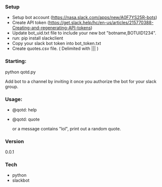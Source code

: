 ### Setup
* Setup bot account (https://nasa.slack.com/apps/new/A0F7YS25R-bots)
* Create API token (https://get.slack.help/hc/en-us/articles/215770388-Creating-and-regenerating-API-tokens)
* Update bot_uid.txt file to include your new bot "botname,BOTUID1234".
* run: pip install slackclient
* Copy your slack bot token into bot_token.txt
* Create quotes.csv file. ( Delimited with ||| )

### Starting:
 python qotd.py

Add bot to a channel by inviting it once you authorize the bot for your slack group.

### Usage:
  * @qotd: help
  * @qotd: quote
  
      or a message contains "lol", print out a random quote.

### Version
0.0.1

### Tech

* python
* slackbot
